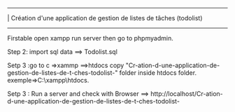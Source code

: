 
------------------------------------------------------------------------------------------------------------
|                  Création d'une application de gestion de listes de tâches (todolist)
------------- ----------------------------------------------------------------------------------------------


Firstable open xampp run server then go to phpmyadmin.

Step 2: import sql data ==> Todolist.sql

Setp 3 :go to c =>xammp ==>htdocs copy "Cr-ation-d-une-application-de-gestion-de-listes-de-t-ches-todolist-" folder inside htdocs folder. exemple=>C:\xampp\htdocs.


Setp 3 : Run a server and check with Browser ==> http://localhost/Cr-ation-d-une-application-de-gestion-de-listes-de-t-ches-todolist-
			
			
			
